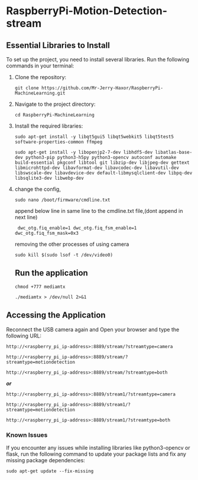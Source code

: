 # RaspberryPi-Motion-Detection-stream

## Essential Libraries to Install

To set up the project, you need to install several libraries. Run the following commands in your terminal:

1. Clone the repository:

   ```
   git clone https://github.com/Mr-Jerry-Haxor/RaspberryPi-MachineLearning.git
   ```
2. Navigate to the project directory:

   ```
   cd RaspberryPi-MachineLearning
   ```
3. Install the required libraries:

   ```
   sudo apt-get install -y libqt5gui5 libqt5webkit5 libqt5test5 software-properties-common ffmpeg
   ```

   ```
   sudo apt-get install -y libopenjp2-7-dev libhdf5-dev libatlas-base-dev python3-pip python3-h5py python3-opencv autoconf automake build-essential pkgconf libtool git libzip-dev libjpeg-dev gettext libmicrohttpd-dev libavformat-dev libavcodec-dev libavutil-dev libswscale-dev libavdevice-dev default-libmysqlclient-dev libpq-dev libsqlite3-dev libwebp-dev
   ```
4. change the config,

   ```
   sudo nano /boot/firmware/cmdline.txt
   ```

   append below line in same line to the cmdline.txt file,(dont append in next line)

   ```
    dwc_otg.fiq_enable=1 dwc_otg.fiq_fsm_enable=1 dwc_otg.fiq_fsm_mask=0x3
   ```

   removing the other processes of using camera

   ```
   sudo kill $(sudo lsof -t /dev/video0)
   ```

   ## Run the application


   ```
   chmod +777 mediamtx
   ```

   ```
   ./mediamtx > /dev/null 2>&1
   ```

## Accessing the Application

Reconnect the USB camera again and Open your browser and type the following URL:

```
http://<raspberry_pi_ip-address>:8889/stream/?streamtype=camera
```

```
http://<raspberry_pi_ip-address>:8889/stream/?streamtype=motiondetection
```

```
http://<raspberry_pi_ip-address>:8889/stream/?streamtype=both
```

***or***

```
http://<raspberry_pi_ip-address>:8889/stream1/?streamtype=camera
```

```
http://<raspberry_pi_ip-address>:8889/stream1/?streamtype=motiondetection
```

```
http://<raspberry_pi_ip-address>:8889/stream1/?streamtype=both
```


### Known Issues

If you encounter any issues while installing libraries like python3-opencv or flask, run the following command to update your package lists and fix any missing package dependencies:

```
sudo apt-get update --fix-missing
```
